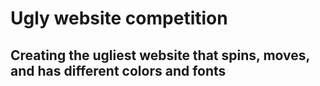 # Ugly website competition

 ## Creating the ugliest website that spins, moves, and has different colors and fonts